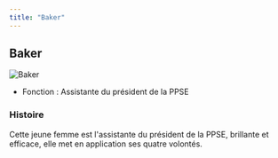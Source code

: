 ```yaml
---
title: "Baker"
---
```


Baker
-----


![Baker](/images/stories/saga/gundambf/persos/beikar.png)


* Fonction : Assistante du président de la PPSE


### Histoire


Cette jeune femme est l'assistante du président de la PPSE, brillante et efficace, elle met en application ses quatre volontés.


